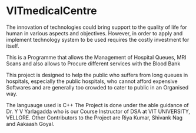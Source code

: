 # VITmedicalCentre
The innovation of technologies could bring support to the quality of life for human
in various aspects and objectives. However, in order to apply and implement
technology system to be used requires the costly investment for itself.

This is a Programme that allows the Management of Hospital Queues, MRI Scans and also allows to Procure different services with the Blood Bank

This project is designed to
help the public who suffers from long queues in hospitals, especially the public
hospitals, who cannot afford expensive Softwares and are generally too crowded to cater to public in an Organised way.

The languauge used is C++
The Project is done under the able guidance of Dr. Y V Yarlagadda who is our Course Instructor of DSA at VIT UNIVERSITY, VELLORE.
Other Contributors to the Project are Riya Kumar, Shivank Nag and Aakaash Goyal.
